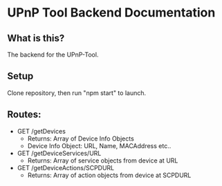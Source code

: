 # UPnP Tool Backend Documentation

## What is this?

The backend for the UPnP-Tool.

## Setup

Clone repository, then run "npm start" to launch.

## Routes:

- GET /getDevices
	- Returns: Array of Device Info Objects
	- Device Info Object: URL, Name, MACAddress etc..
- GET /getDeviceServices/URL
	- Returns:  Array of service objects from device at URL
- GET /getDeviceActions/SCPDURL
	- Returns: Array of action objects from device at SCPDURL
